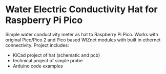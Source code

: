 # Water Electric Conductivity Hat for Raspberry Pi Pico 
Simple water conductivity meter as hat to Raspberry Pi Pico. Works with original Pico/Pico 2 and Pico based WIZnet modules with built in ethernet connectivity.
Project includes:
* KiCad project of hat (schematic and pcb)
* technical project of simple probe
* Arduino code examples   
